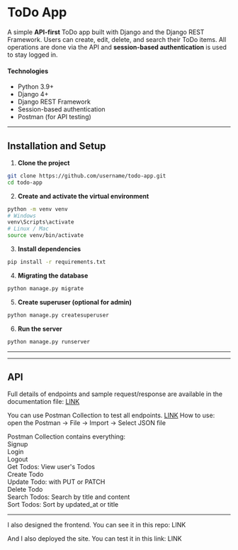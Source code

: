 # ToDo App
A simple **API-first** ToDo app built with Django and the Django REST Framework.
Users can create, edit, delete, and search their ToDo items.
All operations are done via the API and **session-based authentication** is used to stay logged in.

#### Technologies
- Python 3.9+
- Django 4+
- Django REST Framework
- Session-based authentication
- Postman (for API testing)

---

## Installation and Setup

1. **Clone the project**

```bash
git clone https://github.com/username/todo-app.git
cd todo-app
```

2. **Create and activate the virtual environment**

```bash
python -m venv venv
# Windows
venv\Scripts\activate
# Linux / Mac
source venv/bin/activate
```

3. **Install dependencies**

```bash
pip install -r requirements.txt
```

4. **Migrating the database**

```bash
python manage.py migrate
```

5. **Create superuser (optional for admin)**

```bash
python manage.py createsuperuser
```

6. **Run the server**

```bash
python manage.py runserver
```

---
---

## API
Full details of endpoints and sample request/response are available in the documentation file: [LINK](Docs/API_DOC.md)

You can use Postman Collection to test all endpoints. [LINK](Docs/postman_collection.json)
How to use: open the Postman → File → Import → Select JSON file<br>

Postman Collection contains everything:<br>
Signup<br>
Login<br>
Logout<br>
Get Todos: View user's Todos<br>
Create Todo<br>
Update Todo: with PUT or PATCH<br>
Delete Todo<br>
Search Todos: Search by title and content<br>
Sort Todos: Sort by updated_at or title


---
I also designed the frontend. You can see it in this repo:
LINK

And I also deployed the site. You can test it in this link:
LINK

